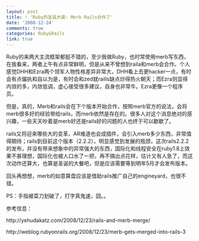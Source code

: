 ```yaml
---
layout: post
title: ! 'Ruby的圣诞大餐: Merb Rails合作了'
date: '2008-12-24'
comments: true
categories: Ruby&Rails
link: true
---
```

<p>Ruby的来两大主流框架都挺不错的，至少我做Ruby，也时常使用merb写东西，在我看来，两者上午有点非常鲜明，但是从来不曾想到raila和merb会合作。个人感觉DHH和Ezra两个领军人物性格差异非常大，DHH看上去更hacker一点，有时会有点偏执和自以为是，有时会和zed就raills缺点炒得热火朝天；而Ezra则显得内敛的多，内敛低调，虚心接受很多建议，自身也非常牛。Ezra更像一个程序员。</p>
<p>但是，真的，Merb和rails会在下个版本开始合作，按照merb官方的说法，会将merb很多好的经验带给rails，而merb依然是存在的。很多人对这个消息绝对的感兴趣，一些天天吵着是merb好还是rails好的问题的人也终于可以歇歇了。</p>
<p>rails又将迎来哪些大的变革，AR难道也会成插件，会引入merb多少东西，非常值得期待；rails到目前这个版本（2.2.2），明显感觉到发展的瓶颈，这次rails2.2.2的发布，并没有带来想象中的异常强大的东西，国际化和线程安全在ruby1.8上效果不甚理想，国际化也被人口水了一把，再不搞出点花样，估计又有人急了，而这次动作还算大，也算是圣诞的大餐吧，但是应该需要等到明年5月才会发布版本。</p>
<p>回头再想想，merb的如意算盘应该是借助rails推广自己的engineyard，也很不错。</p>
<p>PS：手指被菜刀划破了，打字真鬼速，囧。。</p>
<p>参考信息：</p>
<p>http://yehudakatz.com/2008/12/23/rails-and-merb-merge/</p>
<p>http://weblog.rubyonrails.org/2008/12/23/merb-gets-merged-into-rails-3</p>
